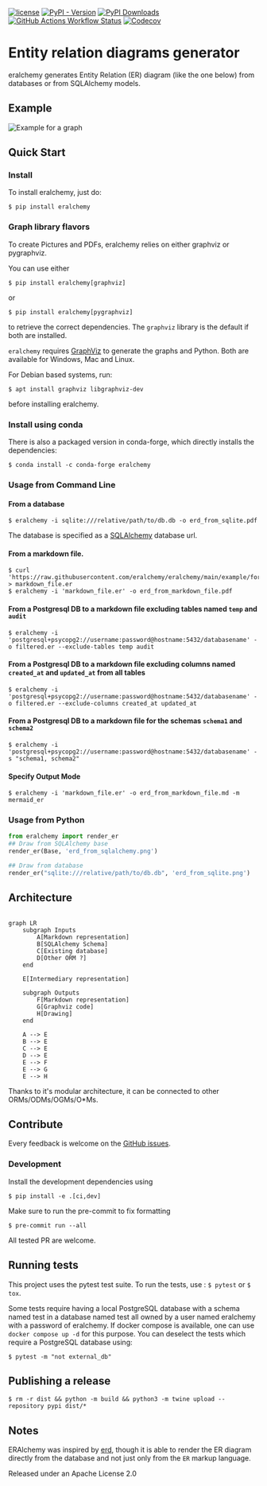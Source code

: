 [![license](https://img.shields.io/badge/License-Apache%202.0-yellow?logo=opensourceinitiative&logoColor=white)](LICENSE)
[![PyPI - Version](https://img.shields.io/pypi/v/eralchemy?logo=pypi&logoColor=white)](https://pypi.org/project/ERAlchemy/)
[![PyPI Downloads](https://img.shields.io/pypi/dm/eralchemy?logo=pypi&logoColor=white)](https://pypi.org/project/eralchemy/)
[![GitHub Actions Workflow Status](https://img.shields.io/github/actions/workflow/status/eralchemy/eralchemy/unit.yaml?logo=github&logoColor=white)](https://github.com/eralchemy/eralchemy/actions/workflows/unit.yaml)
[![Codecov](https://img.shields.io/codecov/c/github/eralchemy/eralchemy?logo=codecov&logoColor=white&token=gSfKRZVvAh)](https://app.codecov.io/gh/eralchemy/eralchemy/tree/main)

# Entity relation diagrams generator

eralchemy generates Entity Relation (ER) diagram (like the one below) from databases or from SQLAlchemy models.

## Example

![Example for a graph](https://raw.githubusercontent.com/eralchemy/eralchemy/main/docs/_static/forum.svg "Example for a simple Forum")

## Quick Start

### Install

To install eralchemy, just do:

    $ pip install eralchemy

### Graph library flavors

To create Pictures and PDFs, eralchemy relies on either graphviz or pygraphviz.

You can use either

    $ pip install eralchemy[graphviz]

or

    $ pip install eralchemy[pygraphviz]

to retrieve the correct dependencies.
The `graphviz` library is the default if both are installed.

`eralchemy` requires [GraphViz](http://www.graphviz.org/download) to generate the graphs and Python. Both are available for Windows, Mac and Linux.

For Debian based systems, run:

    $ apt install graphviz libgraphviz-dev

before installing eralchemy.

### Install using conda

There is also a packaged version in conda-forge, which directly installs the dependencies:

    $ conda install -c conda-forge eralchemy

### Usage from Command Line

#### From a database

    $ eralchemy -i sqlite:///relative/path/to/db.db -o erd_from_sqlite.pdf

The database is specified as a [SQLAlchemy](https://docs.sqlalchemy.org/en/20/core/engines.html#database-urls)
database url.

#### From a markdown file.

    $ curl 'https://raw.githubusercontent.com/eralchemy/eralchemy/main/example/forum.er' > markdown_file.er
    $ eralchemy -i 'markdown_file.er' -o erd_from_markdown_file.pdf

#### From a Postgresql DB to a markdown file excluding tables named `temp` and `audit`

    $ eralchemy -i 'postgresql+psycopg2://username:password@hostname:5432/databasename' -o filtered.er --exclude-tables temp audit

#### From a Postgresql DB to a markdown file excluding columns named `created_at` and `updated_at` from all tables

    $ eralchemy -i 'postgresql+psycopg2://username:password@hostname:5432/databasename' -o filtered.er --exclude-columns created_at updated_at

#### From a Postgresql DB to a markdown file for the schemas `schema1` and `schema2`

    $ eralchemy -i 'postgresql+psycopg2://username:password@hostname:5432/databasename' -s "schema1, schema2"

#### Specify Output Mode

    $ eralchemy -i 'markdown_file.er' -o erd_from_markdown_file.md -m mermaid_er

### Usage from Python

```python
from eralchemy import render_er
## Draw from SQLAlchemy base
render_er(Base, 'erd_from_sqlalchemy.png')

## Draw from database
render_er("sqlite:///relative/path/to/db.db", 'erd_from_sqlite.png')
```

## Architecture

```mermaid

graph LR
    subgraph Inputs
        A[Markdown representation]
        B[SQLAlchemy Schema]
        C[Existing database]
        D[Other ORM ?]
    end

    E[Intermediary representation]

    subgraph Outputs
        F[Markdown representation]
        G[Graphviz code]
        H[Drawing]
    end

    A --> E
    B --> E
    C --> E
    D --> E
    E --> F
    E --> G
    E --> H

```

Thanks to it's modular architecture, it can be connected to other ORMs/ODMs/OGMs/O\*Ms.

## Contribute

Every feedback is welcome on the [GitHub issues](https://github.com/eralchemy/eralchemy/issues).

### Development

Install the development dependencies using

    $ pip install -e .[ci,dev]

Make sure to run the pre-commit to fix formatting

    $ pre-commit run --all

All tested PR are welcome.

## Running tests

This project uses the pytest test suite.
To run the tests, use : `$ pytest` or `$ tox`.

Some tests require having a local PostgreSQL database with a schema named test in a database
named test all owned by a user named eralchemy with a password of eralchemy.
If docker compose is available, one can use `docker compose up -d` for this purpose.
You can deselect the tests which require a PostgreSQL database using:

    $ pytest -m "not external_db"

## Publishing a release

    $ rm -r dist && python -m build && python3 -m twine upload --repository pypi dist/*

## Notes

ERAlchemy was inspired by [erd](https://github.com/BurntSushi/erd), though it is able to render the ER diagram directly
from the database and not just only from the `ER` markup language.

Released under an Apache License 2.0

